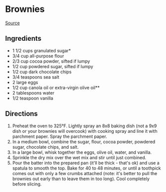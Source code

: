 # Brownies

[Source](https://www.loveandlemons.com/brownies-recipe/)

## Ingredients

- 1 1/2 cups granulated sugar*
- 3/4 cup all-purpose flour
- 2/3 cup cocoa powder, sifted if lumpy
- 1/2 cup powdered sugar, sifted if lumpy
- 1/2 cup dark chocolate chips
- 3/4 teaspoons sea salt
- 2 large eggs
- 1/2 cup canola oil or extra-virgin olive oil**
- 2 tablespoons water
- 1/2 teaspoon vanilla

## Directions

1. Preheat the oven to 325°F. Lightly spray an 8x8 baking dish (not a 9x9 dish or your brownies will overcook) with cooking spray and line it with parchment paper. Spray the parchment paper.
1. In a medium bowl, combine the sugar, flour, cocoa powder, powdered sugar, chocolate chips, and salt.
1. In a large bowl, whisk together the eggs, olive oil, water, and vanilla.
1. Sprinkle the dry mix over the wet mix and stir until just combined.
1. Pour the batter into the prepared pan (it'll be thick - that's ok) and use a spatula to smooth the top. Bake for 40 to 48 minutes, or until a toothpick comes out with only a few crumbs attached (note: it's better to pull the brownies out early than to leave them in too long). Cool completely before slicing.
